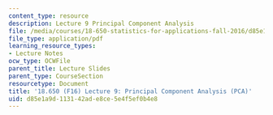 ```yaml
---
content_type: resource
description: Lecture 9 Principal Component Analysis
file: /media/courses/18-650-statistics-for-applications-fall-2016/d85e1a9d113142ade8ce5e4f5ef0b4e8_MIT18_650F16_PCA.pdf
file_type: application/pdf
learning_resource_types:
- Lecture Notes
ocw_type: OCWFile
parent_title: Lecture Slides
parent_type: CourseSection
resourcetype: Document
title: '18.650 (F16) Lecture 9: Principal Component Analysis (PCA)'
uid: d85e1a9d-1131-42ad-e8ce-5e4f5ef0b4e8
---
```

